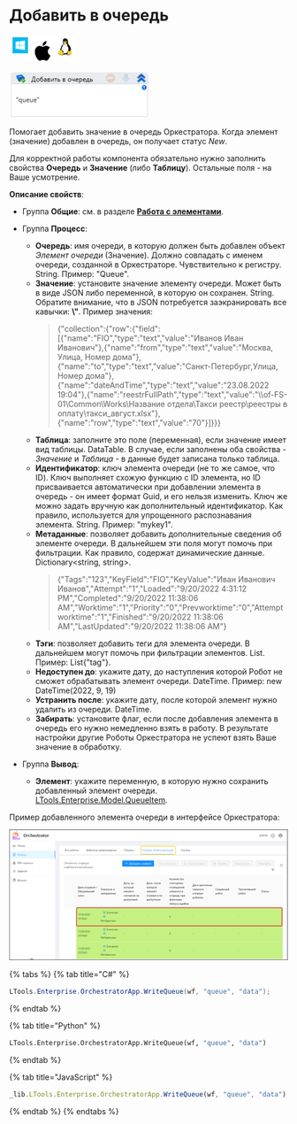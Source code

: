# Добавить в очередь

![](<../../../../.gitbook/assets/image (100) (1) (1) (1) (1) (1) (1) (52).png>)

![](<../../../../.gitbook/assets/image (375).png>)

Помогает добавить значение в очередь Оркестратора. Когда элемент (значение) добавлен в очередь, он получает статус *New*.

Для корректной работы компонента обязательно нужно заполнить свойства **Очередь** и **Значение** (либо **Таблицу**). Остальные поля - на Ваше усмотрение.

**Описание свойств**:

* Группа **Общие**: см. в разделе [**Работа с элементами**](https://docs.primo-rpa.ru/primo-rpa/primo-studio/process/elements).
* Группа **Процесс**:   

  * **Очередь**: имя очереди, в которую должен быть добавлен объект *Элемент очереди* (Значение). Должно совпадать с именем очереди, созданной в Оркестраторе. Чувствительно к регистру. String. Пример: "Queue".
  * **Значение**: установите значение элементу очереди. Может быть в виде JSON либо переменной, в которую он сохранен. String. Обратите внимание, что в JSON потребуется заэкранировать все кавычки: **\\"**. Пример значения: 
    > {"collection":{"row":{"field":[{"name":"FIO","type":"text","value":"Иванов Иван Иванович"},{"name":"from","type":"text","value":"Москва, Улица, Номер дома"},{"name":"to","type":"text","value":"Санкт-Петербург,Улица, Номер дома"},{"name":"dateAndTime","type":"text","value":"23.08.2022 19:04"},{"name":"reestrFullPath","type":"text","value":"\\\\of-FS-01\\Common\\Works\\Название отдела\\Такси реестр\\реестры в оплату\\такси_август.xlsx"},{"name":"row","type":"text","value":"70"}]}}}      
  * **Таблица**: заполните это поле (переменная), если значение имеет вид таблицы. DataTable. В случае, если заполнены оба свойства - *Значение* и *Таблица* - в данные будет записана только таблица.
  * **Идентификатор**: ключ элемента очереди (не то же самое, что ID). Ключ выполняет схожую функцию с ID элемента, но ID присваивается автоматически при добавлении элемента в очередь - он имеет формат Guid, и его нельзя изменить. Ключ же можно задать вручную как дополнительный идентификатор. Как правило, используется для упрощенного распознавания элемента. String. Пример: "mykey1".
  * **Метаданные**: позволяет добавить дополнительные сведения об элементе очереди. В дальнейшем эти поля могут помочь при фильтрации. Как правило, содержат динамические данные. Dictionary<string, string>. 
     > {"Tags":"123","KeyField":"FIO","KeyValue":"Иван Иванович Иванов","Attempt":"1","Loaded":"9/20/2022 4:31:12 PM","Completed":"9/20/2022 11:38:06 AM","Worktime":"1","Priority":"0","Prevworktime":"0","Attemptworktime":"1","Finished":"9/20/2022 11:38:06 AM","LastUpdated":"9/20/2022 11:38:06 AM"}
  * **Тэги**: позволяет добавить теги для элемента очереди. В дальнейшем могут помочь при фильтрации элементов. List<string>. Пример: List<String>{"tag"}.
  * **Недоступен до**: укажите дату, до наступления которой Робот не сможет обрабатывать элемент очереди. DateTime. Пример: new DateTime(2022, 9, 19)
  * **Устранить после**: укажите дату, после которой элемент нужно удалить из очереди. DateTime. 
  * **Забирать**: установите флаг, если после добавления элемента в очередь его нужно немедленно взять в работу. В результате настройки другие Роботы Оркестратора не успеют взять Ваше значение в обработку. 
* Группа **Вывод**:

  * **Элемент**: укажите переменную, в которую нужно сохранить добавленный элемент очереди. [LTools.Enterprise.Model.QueueItem](https://docs.primo-rpa.ru/primo-rpa/g_elements/osnovnye-elementy/orkestrator/els_queues/datatypes). 

Пример добавленного элемента очереди в интерфейсе Оркестратора:
 
![](<../../../../.gitbook/assets/оркестратор. элементы очереди.png>) 

{% tabs %}
{% tab title="C#" %}
```csharp
LTools.Enterprise.OrchestratorApp.WriteQueue(wf, "queue", "data");
```
{% endtab %}

{% tab title="Python" %}
```python
LTools.Enterprise.OrchestratorApp.WriteQueue(wf, "queue", "data")
```
{% endtab %}

{% tab title="JavaScript" %}
```javascript
_lib.LTools.Enterprise.OrchestratorApp.WriteQueue(wf, "queue", "data");
```
{% endtab %}
{% endtabs %}
